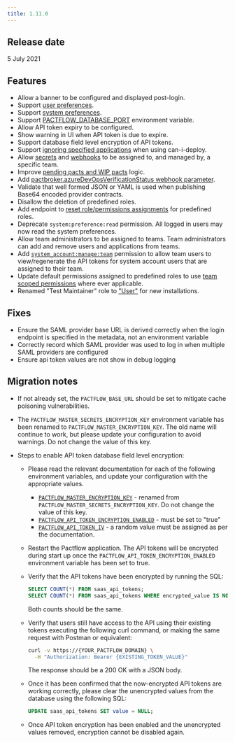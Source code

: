 ```yaml
---
title: 1.11.0
---
```


## Release date

5 July 2021

## Features

- Allow a banner to be configured and displayed post-login.
- Support [user preferences](/docs/user-interface/settings/preferences#personal-preferences).
- Support [system preferences](/docs/user-interface/settings/preferences#system-preferences).
- Support [PACTFLOW_DATABASE_PORT](/docs/on-premises/environment-variables#pactflow_database_port) environment variable.
- Allow API token expiry to be configured.
- Show warning in UI when API token is due to expire.
- Support database field level encryption of API tokens.
- Support [ignoring specified applications](https://docs.pact.io/pact_broker/client_cli/readme#can-i-deploy) when using can-i-deploy.
- Allow [secrets](/docs/user-interface/settings/secrets) and [webhooks](/docs/user-interface/settings/webhooks) to be assigned to, and managed by, a specific team.
- Improve [pending pacts and WIP pacts](https://github.com/pact-foundation/pact_broker/pull/432) logic.
- Add [pactbroker.azureDevOpsVerificationStatus webhook parameter](/docs/user-interface/settings/webhooks#pactflow).
- Validate that well formed JSON or YAML is used when publishing Base64 encoded provider contracts.
- Disallow the deletion of predefined roles.
- Add endpoint to [reset role/permissions assignments](/docs/permissions/predefined-roles#resetting-permissions-for-predefined-roles) for predefined roles.
- Deprecate `system:preference:read` permission. All logged in users may now read the system preferences.
- Allow team administrators to be assigned to teams. Team administrators can add and remove users and applications from teams.
- Add [`system_account:manage:team`](/docs/permissions#system_accountmanageteam) permission to allow team users to view/regenerate the API tokens for system account users that are assigned to their team.
- Update default permissions assigned to predefined roles to use [team scoped permissions](/docs/permissions/predefined-roles#user) where ever applicable.
- Renamed "Test Maintainer" role to ["User"](/docs/permissions/predefined-roles#user) for new installations.

## Fixes

- Ensure the SAML provider base URL is derived correctly when the login endpoint is specified in the metadata, not an environment variable
- Correctly record which SAML provider was used to log in when multiple SAML providers are configured
- Ensure api token values are not show in debug logging

## Migration notes

- If not already set, the `PACTFLOW_BASE_URL` should be set to mitigate cache poisoning vulnerabilities.
- The `PACTFLOW_MASTER_SECRETS_ENCRYPTION_KEY` environment variable has been renamed to `PACTFLOW_MASTER_ENCRYPTION_KEY`. The old name will continue to work, but please update your configuration to avoid warnings. Do not change the value of this key.
- Steps to enable API token database field level encryption:

  - Please read the relevant documentation for each of the following environment variables, and update your configuration with the appropriate values.
    - [`PACTFLOW_MASTER_ENCRYPTION_KEY`](/docs/on-premises/environment-variables#pactflow_master_encryption_key) - renamed from `PACTFLOW_MASTER_SECRETS_ENCRYPTION_KEY`. Do not change the value of this key.
    - [`PACTFLOW_API_TOKEN_ENCRYPTION_ENABLED`](/docs/on-premises/environment-variables#pactflow_api_token_encryption_enabled) - must be set to "true"
    - [`PACTFLOW_API_TOKEN_IV`](/docs/on-premises/environment-variables#pactflow_api_token_iv) - a random value must be assigned as per the documentation.
  - Restart the Pactflow application. The API tokens will be encrypted during start up once the `PACTFLOW_API_TOKEN_ENCRYPTION_ENABLED` environment variable has been set to true.
  - Verify that the API tokens have been encrypted by running the SQL:

    ```sql
    SELECT COUNT(*) FROM saas_api_tokens;
    SELECT COUNT(*) FROM saas_api_tokens WHERE encrypted_value IS NOT NULL;
    ```

    Both counts should be the same.

  - Verify that users still have access to the API using their existing tokens executing the following curl command, or making the same request with Postman or equivalent:

    ```bash
    curl -v https://{YOUR_PACTFLOW_DOMAIN} \
      -H "Authorization: Bearer {EXISTING_TOKEN_VALUE}"
    ```

    The response should be a 200 OK with a JSON body.

  - Once it has been confirmed that the now-encrypted API tokens are working correctly, please clear the unencrypted values from the database using the following SQL:

    ```sql
    UPDATE saas_api_tokens SET value = NULL;
    ```

  - Once API token encryption has been enabled and the unencrypted values removed, encryption cannot be disabled again.
